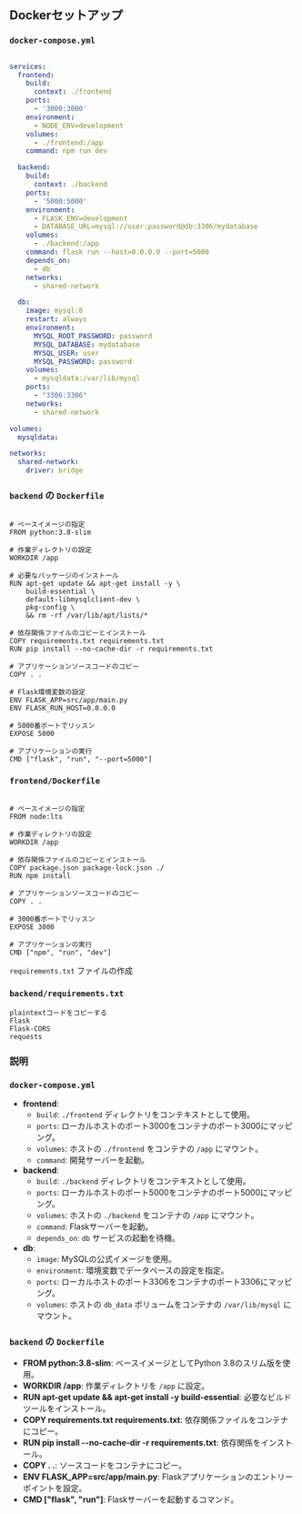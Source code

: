 ## Dockerセットアップ

### `docker-compose.yml`

```yaml

services:
  frontend:
    build:
      context: ./frontend
    ports:
      - '3000:3000'
    environment:
      - NODE_ENV=development
    volumes:
      - ./frontend:/app
    command: npm run dev

  backend:
    build:
      context: ./backend
    ports:
      - '5000:5000'
    environment:
      - FLASK_ENV=development
      - DATABASE_URL=mysql://user:password@db:3306/mydatabase
    volumes:
      - ./backend:/app
    command: flask run --host=0.0.0.0 --port=5000
    depends_on:
      - db
    networks:
      - shared-network

  db:
    image: mysql:8
    restart: always
    environment:
      MYSQL_ROOT_PASSWORD: password
      MYSQL_DATABASE: mydatabase
      MYSQL_USER: user
      MYSQL_PASSWORD: password
    volumes:
      - mysqldata:/var/lib/mysql
    ports:
      - "3306:3306"
    networks:
      - shared-network

volumes:
  mysqldata:

networks:
  shared-network:
    driver: bridge

```

### `backend` の `Dockerfile`

```

# ベースイメージの指定
FROM python:3.8-slim

# 作業ディレクトリの設定
WORKDIR /app

# 必要なパッケージのインストール
RUN apt-get update && apt-get install -y \
    build-essential \
    default-libmysqlclient-dev \
    pkg-config \
    && rm -rf /var/lib/apt/lists/*

# 依存関係ファイルのコピーとインストール
COPY requirements.txt requirements.txt
RUN pip install --no-cache-dir -r requirements.txt

# アプリケーションソースコードのコピー
COPY . .

# Flask環境変数の設定
ENV FLASK_APP=src/app/main.py
ENV FLASK_RUN_HOST=0.0.0.0

# 5000番ポートでリッスン
EXPOSE 5000

# アプリケーションの実行
CMD ["flask", "run", "--port=5000"]

```

### `frontend/Dockerfile`

```

# ベースイメージの指定
FROM node:lts

# 作業ディレクトリの設定
WORKDIR /app

# 依存関係ファイルのコピーとインストール
COPY package.json package-lock.json ./
RUN npm install

# アプリケーションソースコードのコピー
COPY . .

# 3000番ポートでリッスン
EXPOSE 3000

# アプリケーションの実行
CMD ["npm", "run", "dev"]

```

 `requirements.txt` ファイルの作成

### `backend/requirements.txt`

```
plaintextコードをコピーする
Flask
Flask-CORS
requests

```

### 説明

### `docker-compose.yml`

- **frontend**:
    - `build`: `./frontend` ディレクトリをコンテキストとして使用。
    - `ports`: ローカルホストのポート3000をコンテナのポート3000にマッピング。
    - `volumes`: ホストの `./frontend` をコンテナの `/app` にマウント。
    - `command`: 開発サーバーを起動。
- **backend**:
    - `build`: `./backend` ディレクトリをコンテキストとして使用。
    - `ports`: ローカルホストのポート5000をコンテナのポート5000にマッピング。
    - `volumes`: ホストの `./backend` をコンテナの `/app` にマウント。
    - `command`: Flaskサーバーを起動。
    - `depends_on`: `db` サービスの起動を待機。
- **db**:
    - `image`: MySQLの公式イメージを使用。
    - `environment`: 環境変数でデータベースの設定を指定。
    - `ports`: ローカルホストのポート3306をコンテナのポート3306にマッピング。
    - `volumes`: ホストの `db_data` ボリュームをコンテナの `/var/lib/mysql` にマウント。

### `backend` の `Dockerfile`

- **FROM python:3.8-slim**: ベースイメージとしてPython 3.8のスリム版を使用。
- **WORKDIR /app**: 作業ディレクトリを `/app` に設定。
- **RUN apt-get update && apt-get install -y build-essential**: 必要なビルドツールをインストール。
- **COPY requirements.txt requirements.txt**: 依存関係ファイルをコンテナにコピー。
- **RUN pip install --no-cache-dir -r requirements.txt**: 依存関係をインストール。
- **COPY . .**: ソースコードをコンテナにコピー。
- **ENV FLASK_APP=src/app/main.py**: Flaskアプリケーションのエントリーポイントを設定。
- **CMD ["flask", "run"]**: Flaskサーバーを起動するコマンド。